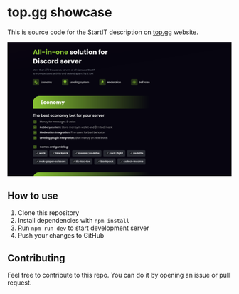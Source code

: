 # top.gg showcase

This is source code for the StartIT description on [top.gg](https://top.gg/bot/572906387382861835) website.

![](.github/screen.png)

## How to use

1. Clone this repository
2. Install dependencies with `npm install`
3. Run `npm run dev` to start development server
4. Push your changes to GitHub

## Contributing

Feel free to contribute to this repo. You can do it by opening an issue or pull request.
